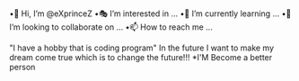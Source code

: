  •👋 Hi, I’m @eXprinceZ
 •🎭 I’m interested in ...
 •🌱 I’m currently learning ...
 •💞️ I’m looking to collaborate on ...
 •📫 How to reach me ...

"I have a hobby that is coding program"
  In the future I want to make my dream come true which is to change the future!!!
*I'M Become a better person 

<!---
eXprinceZ/eXprinceZ is a ✨ special ✨ repository because its `README.md` (this file) appears on your GitHub profile.
You can click the Preview link to take a look at your changes.
The Mentor is Back 🔙
--->
